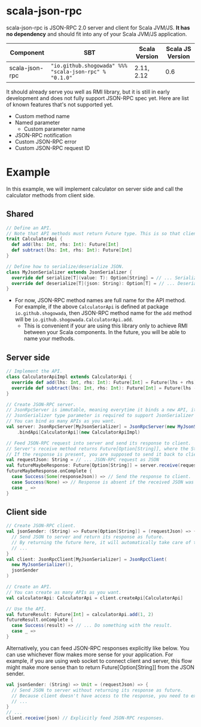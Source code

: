 # scala-json-rpc

scala-json-rpc is JSON-RPC 2.0 server and client for Scala JVM/JS. **It has no dependency** and should fit into any of your Scala JVM/JS application.

|Component|SBT|Scala Version|Scala JS Version|
|---|---|---|---|
|scala-json-rpc|```"io.github.shogowada" %%% "scala-json-rpc" % "0.1.0"```|2.11, 2.12|0.6|

It should already serve you well as RMI library, but it is still in early development and does not fully support JSON-RPC spec yet. Here are list of known features that's not supported yet.

- Custom method name
- Named parameter
    - Custom parameter name
- JSON-RPC notification
- Custom JSON-RPC error
- Custom JSON-RPC request ID

# Example

In this example, we will implement calculator on server side and call the calculator methods from client side.

## Shared

```scala
// Define an API.
// Note that API methods must return Future type. This is so that client can use the API remotely.
trait CalculatorApi {
  def add(lhs: Int, rhs: Int): Future[Int]
  def subtract(lhs: Int, rhs: Int): Future[Int]
}

// Define how to serialize/deserialize JSON.
class MyJsonSerializer extends JsonSerializer {
  override def serialize[T](value: T): Option[String] = // ... Serialize model into JSON.
  override def deserialize[T](json: String): Option[T] = // ... Deserialize JSON into model.
}
```

- For now, JSON-RPC method names are full name for the API method. For example, if the above ```CalculatorApi``` is defined at package ```io.github.shogowada```, then JSON-RPC method name for the ```add``` method will be ```io.github.shogowada.CalculatorApi.add```.
    - This is convenient if your are using this library only to achieve RMI between your Scala components. In the future, you will be able to name your methods.

## Server side

```scala
// Implement the API.
class CalculatorApiImpl extends CalculatorApi {
  override def add(lhs: Int, rhs: Int): Future[Int] = Future(lhs + rhs)
  override def subtract(lhs: Int, rhs: Int): Future[Int] = Future(lhs - rhs)
}

// Create JSON-RPC server.
// JsonRpcServer is immutable, meaning everytime it binds a new API, it returns a new instance of JsonRpcServer.
// JsonSerializer type parameter is required to support JsonSerializer who's implementation is macro.
// You can bind as many APIs as you want.
val server: JsonRpcServer[MyJsonSerializer] = JsonRpcServer(new MyJsonSerializer())
    .bindApi[CalculatorApi](new CalculatorApiImpl)

// Feed JSON-RPC request into server and send its response to client.
// Server's receive method returns Future[Option[String]], where the String is JSON-RPC response.
// If the response is present, you are supposed to send it back to client.
val requestJson: String = // ... JSON-RPC request as JSON
val futureMaybeResponse: Future[Option[String]] = server.receive(requestJson)
futureMaybeResponse.onComplete {
  case Success(Some(responseJson)) => // Send the response to client.
  case Success(None) => // Response is absent if the received JSON was JSON-RPC notification.
  case _ =>
}
```

## Client side

```scala
// Create JSON-RPC client.
val jsonSender: (String) => Future[Option[String]] = (requestJson) => {
  // Send JSON to server and return its response as future.
  // By returning the future here, it will automatically take care of the responses for you.
  // ...
}
val client: JsonRpcClient[MyJsonSerializer] = JsonRpcClient(
  new MyJsonSerializer(),
  jsonSender
)

// Create an API.
// You can create as many APIs as you want.
val calculatorApi: CalculatorApi = client.createApi[CalculatorApi]

// Use the API.
val futureResult: Future[Int] = calculatorApi.add(1, 2)
futureResult.onComplete {
  case Success(result) => // ... Do something with the result.
  case _ =>
}
```

Alternatively, you can feed JSON-RPC responses explicitly like below. You can use whichever flow makes more sense for your application. For example, if you are using web socket to connect client and server, this flow might make more sense than to return Future[Option[String]] from the JSON sender.

```scala
val jsonSender: (String) => Unit = (requestJson) => {
  // Send JSON to server without returning its response as future.
  // Because client doesn't have access to the response, you need to explicitly feed the response like below.
  // ...
}
// ...
client.receive(json) // Explicitly feed JSON-RPC responses.
```
